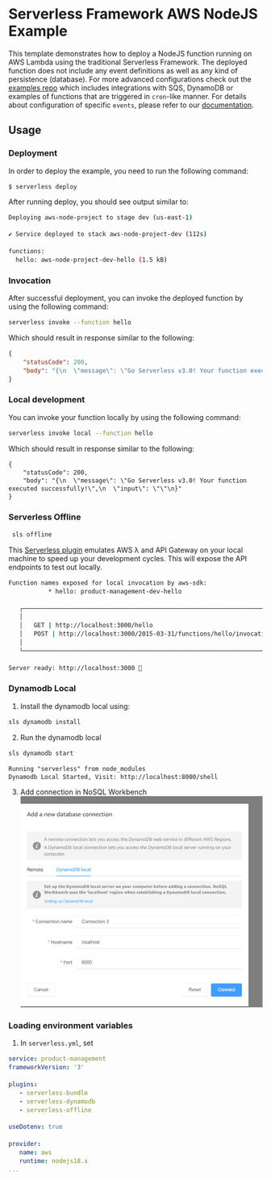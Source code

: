 # Serverless Framework AWS NodeJS Example

This template demonstrates how to deploy a NodeJS function running on AWS Lambda using the traditional Serverless Framework. The deployed function does not include any event definitions as well as any kind of persistence (database). For more advanced configurations check out the [examples repo](https://github.com/serverless/examples/) which includes integrations with SQS, DynamoDB or examples of functions that are triggered in `cron`-like manner. For details about configuration of specific `events`, please refer to our [documentation](https://www.serverless.com/framework/docs/providers/aws/events/).

## Usage

### Deployment

In order to deploy the example, you need to run the following command:

```
$ serverless deploy
```

After running deploy, you should see output similar to:

```bash
Deploying aws-node-project to stage dev (us-east-1)

✔ Service deployed to stack aws-node-project-dev (112s)

functions:
  hello: aws-node-project-dev-hello (1.5 kB)
```

### Invocation

After successful deployment, you can invoke the deployed function by using the following command:

```bash
serverless invoke --function hello
```

Which should result in response similar to the following:

```json
{
    "statusCode": 200,
    "body": "{\n  \"message\": \"Go Serverless v3.0! Your function executed successfully!\",\n  \"input\": {}\n}"
}
```

### Local development

You can invoke your function locally by using the following command:

```bash
serverless invoke local --function hello
```

Which should result in response similar to the following:

```
{
    "statusCode": 200,
    "body": "{\n  \"message\": \"Go Serverless v3.0! Your function executed successfully!\",\n  \"input\": \"\"\n}"
}
```

### Serverless Offline
```bash
 sls offline
```
This [Serverless plugin](https://www.serverless.com/plugins/serverless-offline) emulates AWS λ and API Gateway on your local machine to speed up your development cycles.
This will expose the API endpoints to test out locally.

```bash
Function names exposed for local invocation by aws-sdk:
           * hello: product-management-dev-hello

   ┌─────────────────────────────────────────────────────────────────────────┐
   │                                                                         │
   │   GET | http://localhost:3000/hello                                     │
   │   POST | http://localhost:3000/2015-03-31/functions/hello/invocations   │
   │                                                                         │
   └─────────────────────────────────────────────────────────────────────────┘

Server ready: http://localhost:3000 🚀
```

### Dynamodb Local

1. Install the dynamodb local using:

```bash
sls dynamodb install
```

2. Run the dynamodb local

```bash
sls dynamodb start
```

```
Running "serverless" from node_modules
Dynamodb Local Started, Visit: http://localhost:8000/shell
```

3. Add connection in NoSQL Workbench
   ![img.png](assets/img.png)

### Loading environment variables

1. In `serverless.yml`, set

```yaml
service: product-management
frameworkVersion: '3'

plugins:
   - serverless-bundle
   - serverless-dynamodb
   - serverless-offline

useDotenv: true

provider:
   name: aws
   runtime: nodejs18.x
...
```